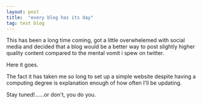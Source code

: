 ```yaml
---
layout: post
title:  "every blog has its day"
tag: test blog
---
```


This has been a long time coming, got a little overwhelemed with social media and decided that a blog would be a better way to post slightly higher quality content compared to the mental vomit i spew on twitter. 

Here it goes. 

The fact it has taken me so long to set up a simple website despite having a computing degree is explanation enough of how often I'll be updating.

Stay tuned!......or don't, you do you.
